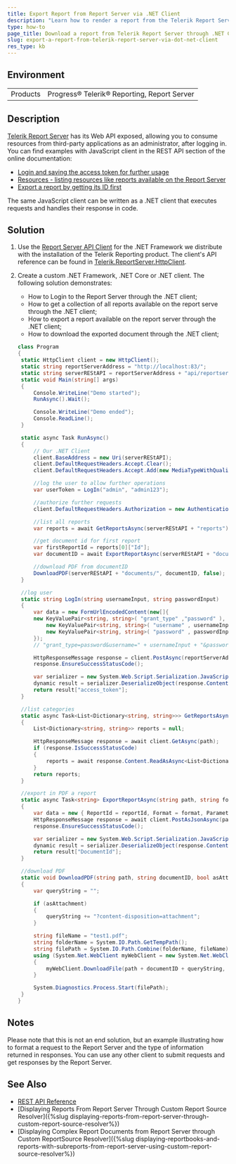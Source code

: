 ```yaml
---
title: Export Report from Report Server via .NET Client
description: "Learn how to render a report from the Telerik Report Server via .NET Client using only the Web API exposed by the Report Server."
type: how-to
page_title: Download a report from Telerik Report Server through .NET Client
slug: export-a-report-from-telerik-report-server-via-dot-net-client
res_type: kb
---
```


## Environment

<table>
	<tbody>
		<tr>
			<td>Products</td>
			<td>Progress® Telerik® Reporting, Report Server</td>
		</tr>
	</tbody>
</table>

## Description

[Telerik Report Server](https://www.telerik.com/report-server) has its Web API exposed, allowing you to consume resources from third-party applications as an administrator, after logging in. You can find examples with JavaScript client in the REST API section of the online documentation:

- [Login and saving the access token for further usage](https://docs.telerik.com/report-server/implementer-guide/apis/rest-api/examples/javascript/login)
- [Resources - listing resources like reports available on the Report Server](https://docs.telerik.com/report-server/implementer-guide/apis/rest-api/examples/javascript/get-resources)
- [Export a report by getting its ID first](https://docs.telerik.com/report-server/implementer-guide/apis/rest-api/examples/javascript/export)

The same JavaScript client can be written as a .NET client that executes requests and handles their response in code.

## Solution

1. Use the [Report Server API Client](https://docs.telerik.com/report-server/implementer-guide/apis/rest-api/report-server-api-client) for the .NET Framework we distribute with the installation of the Telerik Reporting product. The client's API reference can be found in [Telerik.ReportServer.HttpClient](slug:telerik.reportserver.httpclient).
1. Create a custom .NET Framework, .NET Core or .NET client. The following solution demonstrates:

   - How to Login to the Report Server through the .NET client;
   - How to get a collection of all reports available on the report serve through the .NET client;
   - How to export a report available on the report server through the .NET client;
   - How to download the exported document through the .NET client;

   ```C#
   class Program
   {
   	static HttpClient client = new HttpClient();
   	static string reportServerAddress = "http://localhost:83/";
   	static string serverREStAPI = reportServerAddress + "api/reportserver/";
   	static void Main(string[] args)
   	{
   		Console.WriteLine("Demo started");
   		RunAsync().Wait();

   		Console.WriteLine("Demo ended");
   		Console.ReadLine();
   	}

   	static async Task RunAsync()
   	{
   		// Our .NET Client
   		client.BaseAddress = new Uri(serverREStAPI);
   		client.DefaultRequestHeaders.Accept.Clear();
   		client.DefaultRequestHeaders.Accept.Add(new MediaTypeWithQualityHeaderValue("application/json"));

   		//log the user to allow further operations
   		var userToken = LogIn("admin", "admin123");

   		//authorize further requests
   		client.DefaultRequestHeaders.Authorization = new AuthenticationHeaderValue("Bearer", userToken);

   		//list all reports
   		var reports = await GetReportsAsync(serverREStAPI + "reports");

   		//get document id for first report
   		var firstReportId = reports[0]["Id"];
   		var documentID = await ExportReportAsync(serverREStAPI + "documents", "PDF", firstReportId, "");

   		//download PDF from documentID
   		DownloadPDF(serverREStAPI + "documents/", documentID, false);
   	}

   	//log user
   	static string LogIn(string usernameInput, string passwordInput)
   	{
   		var data = new FormUrlEncodedContent(new[]{
   		new KeyValuePair<string, string>( "grant_type" ,"password" ),
   			new KeyValuePair<string, string>( "username" , usernameInput ),
   			new KeyValuePair<string, string>( "password" , passwordInput )
   		});
   		// "grant_type=password&username=" + usernameInput + "&password=" + passwordInput;

   		HttpResponseMessage response = client.PostAsync(reportServerAddress + "Token", data).Result;
   		response.EnsureSuccessStatusCode();

   		var serializer = new System.Web.Script.Serialization.JavaScriptSerializer();
   		dynamic result = serializer.DeserializeObject(response.Content.ReadAsStringAsync().Result);
   		return result["access_token"];
   	}

   	//list categories
   	static async Task<List<Dictionary<string, string>>> GetReportsAsync(string path)
   	{
   		List<Dictionary<string, string>> reports = null;

   		HttpResponseMessage response = await client.GetAsync(path);
   		if (response.IsSuccessStatusCode)
   		{
   			reports = await response.Content.ReadAsAsync<List<Dictionary<string, string>>>();
   		}
   		return reports;
   	}

   	//export in PDF a report
   	static async Task<string> ExportReportAsync(string path, string format, string reportId, string parameterValuesJSONSerieliazed)
   	{
   		var data = new { ReportId = reportId, Format = format, ParameterValues = parameterValuesJSONSerieliazed };
   		HttpResponseMessage response = await client.PostAsJsonAsync(path, data);
   		response.EnsureSuccessStatusCode();

   		var serializer = new System.Web.Script.Serialization.JavaScriptSerializer();
   		dynamic result = serializer.DeserializeObject(response.Content.ReadAsStringAsync().Result);
   		return result["DocumentId"];
   	}

   	//download PDF
   	static void DownloadPDF(string path, string documentID, bool asAttachment)
   	{
   		var queryString = "";

   		if (asAttachment)
   		{
   			queryString += "?content-disposition=attachment";
   		}

   		string fileName = "test1.pdf";
   		string folderName = System.IO.Path.GetTempPath();
   		string filePath = System.IO.Path.Combine(folderName, fileName);
   		using (System.Net.WebClient myWebClient = new System.Net.WebClient())
   		{
   			myWebClient.DownloadFile(path + documentID + queryString, filePath);
   		}

   		System.Diagnostics.Process.Start(filePath);
   	}
   }
   ```

## Notes

Please note that this is not an end solution, but an example illustrating how to format a request to the Report Server and the type of information returned in responses. You can use any other client to submit requests and get responses by the Report Server.

## See Also

- [REST API Reference](https://docs.telerik.com/report-server/implementer-guide/apis/rest-api/api-reference)
- [Displaying Reports From Report Server Through Custom Report Source Resolver]({%slug displaying-reports-from-report-server-through-custom-report-source-resolver%})
- [Displaying Complex Report Documents from Report Server through Custom ReportSource Resolver]({%slug displaying-reportbooks-and-reports-with-subreports-from-report-server-using-custom-report-source-resolver%})
